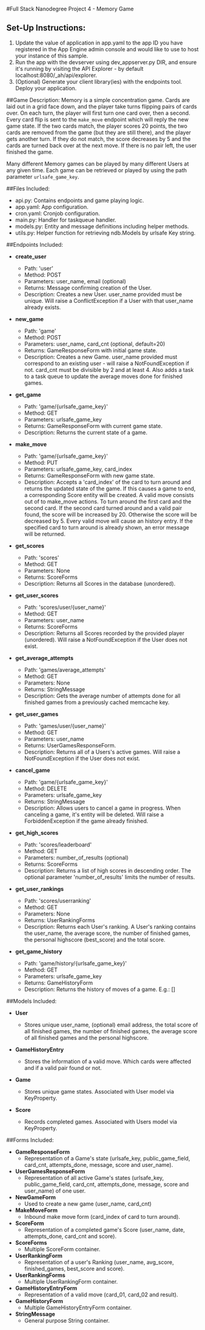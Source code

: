 #Full Stack Nanodegree Project 4 - Memory Game

## Set-Up Instructions:
1.  Update the value of application in app.yaml to the app ID you have registered
 in the App Engine admin console and would like to use to host your instance of this sample.
1.  Run the app with the devserver using dev_appserver.py DIR, and ensure it's
 running by visiting the API Explorer - by default localhost:8080/_ah/api/explorer.
1.  (Optional) Generate your client library(ies) with the endpoints tool.
 Deploy your application.
 
 
 
##Game Description:
Memory is a simple concentration game. Cards are laid out in a grid face down, 
and the player take turns flipping pairs of cards over. On each turn, the player
will first turn one card over, then a second. Every card flip is sent to the
`make_move` endpoint which will reply the new game state.
If the two cards match, the player scores 20 points, the two cards are removed 
from the game (but they are still there), and the player gets another turn. If 
they do not match, the score decreases by 5 and the cards are turned back over 
at the next move. If there is no pair left, the user finished the game.

Many different Memory games can be played by many different Users at any
given time. Each game can be retrieved or played by using the path parameter
`urlsafe_game_key`.

##Files Included:
 - api.py: Contains endpoints and game playing logic.
 - app.yaml: App configuration.
 - cron.yaml: Cronjob configuration.
 - main.py: Handler for taskqueue handler.
 - models.py: Entity and message definitions including helper methods.
 - utils.py: Helper function for retrieving ndb.Models by urlsafe Key string.

##Endpoints Included:
 - **create_user**
    - Path: 'user'
    - Method: POST
    - Parameters: user_name, email (optional)
    - Returns: Message confirming creation of the User.
    - Description: Creates a new User. user_name provided must be unique. Will 
    raise a ConflictException if a User with that user_name already exists.
    
 - **new_game**
    - Path: 'game'
    - Method: POST
    - Parameters: user_name, card_cnt (optional, default=20)
    - Returns: GameResponseForm with initial game state.
    - Description: Creates a new Game. user_name provided must correspond to an
    existing user - will raise a NotFoundException if not. card_cnt must be divisible
    by 2 and at least 4. Also adds a task to a task queue to update the average moves done
    for finished games.
     
 - **get_game**
    - Path: 'game/{urlsafe_game_key}'
    - Method: GET
    - Parameters: urlsafe_game_key
    - Returns: GameResponseForm with current game state.
    - Description: Returns the current state of a game.
    
 - **make_move**
    - Path: 'game/{urlsafe_game_key}'
    - Method: PUT
    - Parameters: urlsafe_game_key, card_index
    - Returns: GameResponseForm with new game state.
    - Description: Accepts a 'card_index' of the card to turn around and returns
    the updated state of the game. If this causes a game to end, a corresponding 
    Score entity will be created. A valid move consists out of to make_move actions.
    To turn around the first card and the second card. If the second card turned
    around and a valid pair found, the score will be increased by 20. Otherwise
    the score will be decreased by 5. Every valid move will cause an history entry.
    If the specified card to turn around is already shown, an error message will
    be returned.
    
 - **get_scores**
    - Path: 'scores'
    - Method: GET
    - Parameters: None
    - Returns: ScoreForms
    - Description: Returns all Scores in the database (unordered).
    
 - **get_user_scores**
    - Path: 'scores/user/{user_name}'
    - Method: GET
    - Parameters: user_name
    - Returns: ScoreForms
    - Description: Returns all Scores recorded by the provided player (unordered).
    Will raise a NotFoundException if the User does not exist.
    
 - **get_average_attempts**
    - Path: 'games/average_attempts'
    - Method: GET
    - Parameters: None
    - Returns: StringMessage
    - Description: Gets the average number of attempts done for all finished
    games from a previously cached memcache key.
    
 - **get_user_games**
    - Path: 'games/user/{user_name}'
    - Method: GET
    - Parameters: user_name
    - Returns: UserGamesResponseForm. 
    - Description: Returns all of a Users's active games.
    Will raise a NotFoundException if the User does not exist.
    
 - **cancel_game**
    - Path: 'game/{urlsafe_game_key}'
    - Method: DELETE
    - Parameters: urlsafe_game_key
    - Returns: StringMessage 
    - Description: Allows users to cancel a game in progress. When canceling
    a game, it's entity will be deleted. Will raise a ForbiddenException if 
    the game already finished.
    
 - **get_high_scores**
    - Path: 'scores/leaderboard'
    - Method: GET
    - Parameters: number_of_results (optional)
    - Returns: ScoreForms
    - Description: Returns a list of high scores in descending order. The optional
    parameter 'number_of_results' limits the number of results.
    
 - **get_user_rankings**
    - Path: 'scores/userranking'
    - Method: GET
    - Parameters: None
    - Returns: UserRankingForms
    - Description: Returns each User's ranking. A User's ranking contains
    the user_name, the average score, the number of finished games, the 
    personal highscore (best_score) and the total score.
    
 - **get_game_history**
    - Path: 'game/history/{urlsafe_game_key}'
    - Method: GET
    - Parameters: urlsafe_game_key
    - Returns: GameHistoryForm
    - Description: Returns the history of moves of a game.
    E.g.: []
    
##Models Included:
 - **User**
    - Stores unique user_name, (optional) email address, the total score
    of all finished games, the number of finished games, the average score of
    all finished games and the personal highscore.
    
- **GameHistoryEntry**
    - Stores the information of a valid move. Which cards were affected and if
    a valid pair found or not.
    
 - **Game**
    - Stores unique game states. Associated with User model via KeyProperty.
    
 - **Score**
    - Records completed games. Associated with Users model via KeyProperty.
    
##Forms Included:
 - **GameResponseForm**
    - Representation of a Game's state (urlsafe_key, public_game_field,
    card_cnt, attempts_done, message, score and user_name).
 - **UserGamesResponseForm**
    - Representation of all active Game's states (urlsafe_key, public_game_field,
    card_cnt, attempts_done, message, score and user_name) of one user.
 - **NewGameForm**
    - Used to create a new game (user_name, card_cnt)
 - **MakeMoveForm**
    - Inbound make move form (card_index of card to turn around).
 - **ScoreForm**
    - Representation of a completed game's Score (user_name, date, attempts_done,
    card_cnt and score).
 - **ScoreForms**
    - Multiple ScoreForm container.
 - **UserRankingForm**
    - Representation of a user's Ranking (user_name, avg_score, finished_games,
    best_score and score).
 - **UserRankingForms**
    - Multiple UserRankingForm container.
- **GameHistoryEntryForm**
    - Representation of a valid move (card_01, card_02 and result).
 - **GameHistoryForm**
    - Multiple GameHistoryEntryForm container.
 - **StringMessage**
    - General purpose String container.